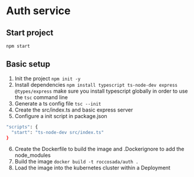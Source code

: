 # Auth service

## Start project
```npm start```

## Basic setup
1. Init the project `npm init -y`
2. Install dependencies `npm install typescript ts-node-dev express @types/express` make sure you install typescript globally in order to use the `tsc` command line
3. Generate a ts config file `tsc --init`
4. Create the src/index.ts and basic express server
5. Configure a init script in package.json
```sh
"scripts": {
  "start": "ts-node-dev src/index.ts"
}
```
6. Create the Dockerfile to build the image and .Dockerignore to add the node_modules
7. Build the image `docker build -t roccosada/auth .`
8. Load the image into the kubernetes cluster within a Deployment

